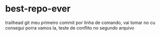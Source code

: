 # best-repo-ever
trailhead git
meu primeiro commit por linha de comando, vai tomar no cu
consegui porra
vamos la, teste de conflito no segundo arquivo